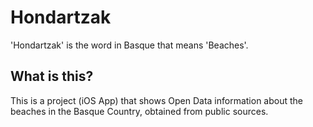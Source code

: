 #  Hondartzak

'Hondartzak' is the word in Basque that means 'Beaches'.

## What is this?

This is a project (iOS App) that shows Open Data information about the beaches in the Basque Country, obtained from public sources.
